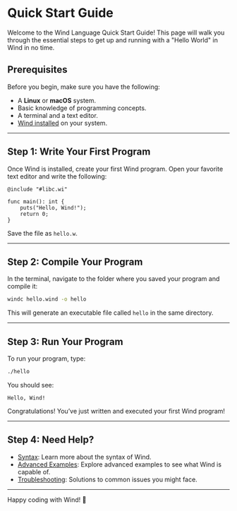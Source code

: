 # Quick Start Guide

Welcome to the Wind Language Quick Start Guide! This page will walk you through the essential steps to get up and running with a "Hello World" in Wind in no time.

## Prerequisites

Before you begin, make sure you have the following:

- A **Linux** or **macOS** system.
- Basic knowledge of programming concepts.
- A terminal and a text editor.
- [Wind installed](./install.md) on your system.

---

## Step 1: Write Your First Program

Once Wind is installed, create your first Wind program. Open your favorite text editor and write the following:

```wind
@include "#libc.wi"

func main(): int {
    puts("Hello, Wind!");
    return 0;
}
```

Save the file as `hello.w`.

---

## Step 2: Compile Your Program

In the terminal, navigate to the folder where you saved your program and compile it:

```bash
windc hello.wind -o hello
```

This will generate an executable file called `hello` in the same directory.

---

## Step 3: Run Your Program

To run your program, type:

```bash
./hello
```

You should see:

```
Hello, Wind!
```


Congratulations! You’ve just written and executed your first Wind program!

---

## Step 4: Need Help?

- [Syntax](./syntax.md): Learn more about the syntax of Wind.
- [Advanced Examples](./advanced.md): Explore advanced examples to see what Wind is capable of.
- [Troubleshooting](../help.md): Solutions to common issues you might face.

---

Happy coding with Wind! 🎉